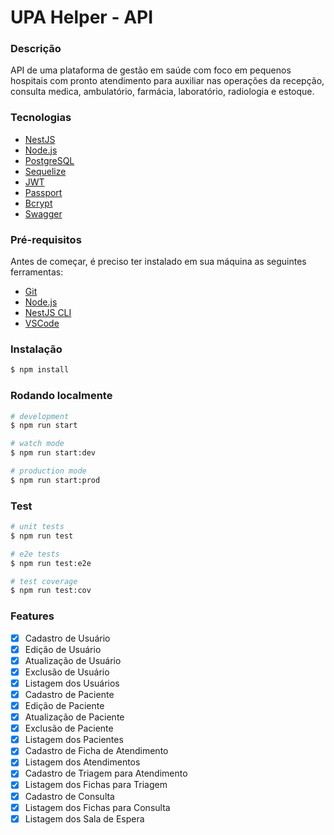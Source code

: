 # UPA Helper - API

### Descrição

API de uma plataforma de gestão em saúde com foco em pequenos hospitais com pronto atendimento para auxiliar nas operações da recepção, consulta medica, ambulatório, farmácia, laboratório, radiologia e estoque.

### Tecnologias

- [NestJS](https://nestjs.com/)
- [Node.js](https://nodejs.org/en/)
- [PostgreSQL](https://www.postgresql.org/)
- [Sequelize](https://sequelize.org/)
- [JWT](https://jwt.io/)
- [Passport](https://github.com/jaredhanson/passport)
- [Bcrypt](https://www.npmjs.com/package/bcrypt)
- [Swagger](https://swagger.io/)

### Pré-requisitos

Antes de começar, é preciso ter instalado em sua máquina as seguintes ferramentas:

- [Git](https://git-scm.com)
- [Node.js](https://nodejs.org/en/)
- [NestJS CLI](https://docs.nestjs.com/cli/overview)
- [VSCode](https://code.visualstudio.com/)

### Instalação

```bash
$ npm install
```

### Rodando localmente

```bash
# development
$ npm run start

# watch mode
$ npm run start:dev

# production mode
$ npm run start:prod
```

### Test

```bash
# unit tests
$ npm run test

# e2e tests
$ npm run test:e2e

# test coverage
$ npm run test:cov
```

### Features

- [x] Cadastro de Usuário
- [x] Edição de Usuário
- [x] Atualização de Usuário
- [x] Exclusão de Usuário
- [x] Listagem dos Usuários
- [x] Cadastro de Paciente
- [x] Edição de Paciente
- [x] Atualização de Paciente
- [x] Exclusão de Paciente
- [x] Listagem dos Pacientes
- [x] Cadastro de Ficha de Atendimento
- [x] Listagem dos Atendimentos
- [x] Cadastro de Triagem para Atendimento
- [x] Listagem dos Fichas para Triagem
- [x] Cadastro de Consulta
- [x] Listagem dos Fichas para Consulta
- [x] Listagem dos Sala de Espera
